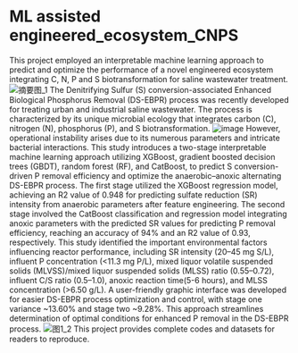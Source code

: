 # ML assisted engineered_ecosystem_CNPS
This project employed an interpretable machine learning approach to predict and optimize the performance of a novel engineered ecosystem integrating C, N, P and S biotransformation for saline wastewater treatment.
![摘要图_1](https://github.com/Jiang-hust/engineered_ecosystem_CNPS/assets/122868999/5a69fd7d-1498-4e76-bb18-7fc5ad3ea609)
The Denitrifying Sulfur (S) conversion-associated Enhanced Biological Phosphorus Removal (DS-EBPR) process was recently developed for treating urban and industrial saline wastewater. The process is characterized by its unique microbial ecology that integrates carbon (C), nitrogen (N), phosphorus (P), and S biotransformation.
![image](https://github.com/Jiang-hust/engineered_ecosystem_CNPS/assets/122868999/e7c44647-cef4-4732-a64f-5d0e5eb8da4d)
However, operational instability arises due to its numerous parameters and intricate bacterial interactions. This study introduces a two-stage interpretable machine learning approach utilizing XGBoost, gradient boosted decision trees (GBDT), random forest (RF), and CatBoost, to predict S conversion-driven P removal efficiency and optimize the anaerobic–anoxic alternating DS-EBPR process. The first stage utilized the XGBoost regression model, achieving an R2 value of 0.948 for predicting sulfate reduction (SR) intensity from anaerobic parameters after feature engineering. The second stage involved the CatBoost classification and regression model integrating anoxic parameters with the predicted SR values for predicting P removal efficiency, reaching an accuracy of 94% and an R2 value of 0.93, respectively. This study identified the important environmental factors influencing reactor performance, including SR intensity (20–45 mg S/L), influent P concentration (<11.3 mg P/L), mixed liquor volatile suspended solids (MLVSS)/mixed liquor suspended solids (MLSS) ratio (0.55–0.72), influent C/S ratio (0.5–1.0), anoxic reaction time(5-6 hours), and MLSS concentration (>6.50 g/L). A user-friendly graphic interface was developed for easier DS-EBPR process optimization and control, with stage one variance ~13.60% and stage two ~9.28%. This approach streamlines determination of optimal conditions for enhanced P removal in the DS-EBPR process.
![图1_2](https://github.com/Jiang-hust/engineered_ecosystem_CNPS/assets/122868999/0c5bc377-fa80-4b74-b520-ef05a6d7a4be)
This project provides complete codes and datasets for readers to reproduce.
